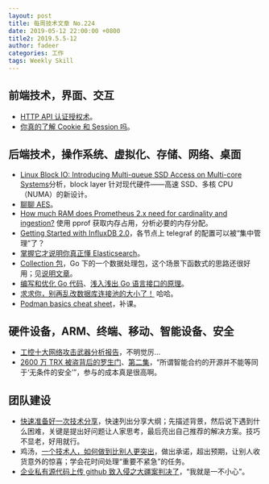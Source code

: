```yaml
---
layout: post
title: 每周技术文章 No.224
date: 2019-05-12 22:00:00 +0800
title2: 2019.5.5-12
author: fadeer
categories: 工作
tags: Weekly Skill
---
```


## 前端技术，界面、交互

- [HTTP API 认证授权术](https://coolshell.cn/articles/19395.html)。
- [你真的了解 Cookie 和 Session 吗](http://www.ityouknow.com/it/2019/05/11/cookie-session.html)。

## 后端技术，操作系统、虚拟化、存储、网络、桌面

- [Linux Block IO: Introducing Multi-queue SSD Access on Multi-core Systems](https://www.jianshu.com/p/3b7d1d478c01)分析，block layer 针对现代硬件——高速 SSD、多核 CPU（NUMA）的新设计。
- [聊聊 AES](https://blog.huoding.com/2019/05/06/739)。
- [How much RAM does Prometheus 2.x need for cardinality and ingestion?](https://www.robustperception.io/how-much-ram-does-prometheus-2-x-need-for-cardinality-and-ingestion) 使用 pprof 获取内存占用，分析必要的内存分配。
- [Getting Started with InfluxDB 2.0](https://www.influxdata.com/blog/getting-started-with-influxdb-2-0-scraping-metrics-running-telegraf-querying-data-and-writing-data/)，各节点上 telegraf 的配置可以被“集中管理”了？
- [掌握它才说明你真正懂 Elasticsearch](https://mp.weixin.qq.com/s/cgpWEXGLYMitTgXaH5EvLA)。
- [Collection 包](https://github.com/jianfengye/collection)，Go 下的一个数据处理包，这个场景下函数式的思路还很好用；见[说明文章](https://www.cnblogs.com/yjf512/p/10818089.html)。
- [编写和优化 Go 代码](https://github.com/dgryski/go-perfbook/blob/master/performance-zh.md)、[浅入浅出 Go 语言接口的原理](https://draveness.me/golang-interface)。
- [求求你，别再乱改数据库连接池的大小了！](https://mp.weixin.qq.com/s?__biz=MzU4MDUyMDQyNQ==&mid=2247483806&idx=1&sn=0f6134e651cadbf03693992a642d5098) 哈哈。
- [Podman basics cheat sheet](https://developers.redhat.com/blog/2019/04/25/podman-basics-cheat-sheet/)，补课。

## 硬件设备，ARM、终端、移动、智能设备、安全

- [工控十大网络攻击武器分析报告](https://paper.seebug.org/912/)，不明觉厉...
- [2600 万 TRX 被盗背后的罗生门](https://paper.seebug.org/917/)、[第二集](https://paper.seebug.org/918/)，“所谓智能合约的开源并不能等同于‘无条件的安全’”，参与的成本真是很高啊。

## 团队建设

- [快速准备好一次技术分享](https://mp.weixin.qq.com/s/j3-g1t1R9wF9RlhlN387ew)，快速列出分享大纲；先描述背景，然后说下遇到什么困难，关键是提出好问题让人家思考，最后亮出自己推荐的解决方案。技巧不显老，好用就行。
- 鸡汤，[一个技术人，如何做到比别人更突出](https://mp.weixin.qq.com/s/F7hmjN5rlHcEifT8NzlYqA)，做出承诺，超出预期，让别人收货意外的惊喜；学会花时间处理“重要不紧急”的任务。
- [企业私有源代码上传 github 致入侵之大疆案判决了](https://www.cnblogs.com/zhengyun_ustc/p/githubYourCodes.html)，“我就是一不小心”。

